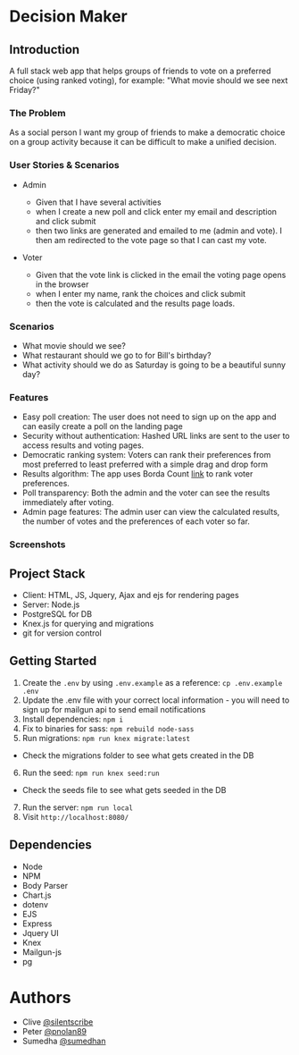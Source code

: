 # Decision Maker

## Introduction
A full stack web app that helps groups of friends to vote on a preferred choice (using ranked voting), for example: "What movie should we see next Friday?" 

### The Problem

As a social person I want my group of friends to make a democratic choice on a group activity because it can be difficult to make a unified decision.

### User Stories & Scenarios

* Admin
  - Given that I have several activities
  - when I create a new poll and click enter my email and description and click submit
  - then two links are generated and emailed to me (admin and vote). I then am redirected to the vote page so that I can cast my vote.

* Voter
  - Given that the vote link is clicked in the email the voting page opens in the browser
  - when I enter my name, rank the choices and click submit
  - then the vote is calculated and the results page loads.

### Scenarios

- What movie should we see?
- What restaurant should we go to for Bill's birthday?
- What activity should we do as Saturday is going to be a beautiful sunny day?

### Features

- Easy poll creation:  The user does not need to sign up on the app and can easily create a poll on the landing page
- Security without authentication: Hashed URL links are sent to the user to access results and voting pages. 
- Democratic ranking system: Voters can rank their preferences from most preferred to least preferred with a simple drag and drop form
- Results algorithm: The app uses Borda Count [link](https://en.wikipedia.org/wiki/Borda_count) to rank voter preferences.
- Poll transparency: Both the admin and the voter can see the results immediately after voting.
- Admin page features: The admin user can view the calculated results, the number of votes and the preferences of each voter so far.

### Screenshots

## Project Stack

- Client: HTML, JS, Jquery, Ajax and ejs for rendering pages
- Server: Node.js
- PostgreSQL for DB
- Knex.js for querying and migrations
- git for version control

## Getting Started

1. Create the `.env` by using `.env.example` as a reference: `cp .env.example .env`
2. Update the .env file with your correct local information - you will need to sign up for mailgun api to send email notifications
3. Install dependencies: `npm i`
4. Fix to binaries for sass: `npm rebuild node-sass`
5. Run migrations: `npm run knex migrate:latest`
  - Check the migrations folder to see what gets created in the DB
6. Run the seed: `npm run knex seed:run`
  - Check the seeds file to see what gets seeded in the DB
7. Run the server: `npm run local`
8. Visit `http://localhost:8080/`

## Dependencies

- Node 
- NPM 
- Body Parser 
- Chart.js 
- dotenv
- EJS
- Express
- Jquery UI
- Knex
- Mailgun-js
- pg

# Authors
- Clive [@silentscribe](https://github.com/silentscribe)
- Peter [@pnolan89](https://github.com/pnolan89)
- Sumedha [@sumedhan](https://github.com/sumedhan)
